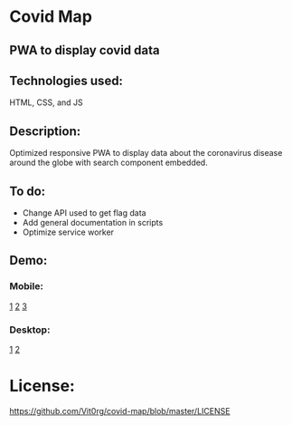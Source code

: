 # Covid Map
## PWA to display covid data

## Technologies used:
HTML, CSS, and JS

## Description:
Optimized responsive PWA to display data about the coronavirus disease around
the globe with search component embedded.

## To do:
- Change API used to get flag data
- Add general documentation in scripts
- Optimize service worker

## Demo:
### Mobile:
[1](https://github.com/Vit0rg/covid-map/blob/master/demo/mobile_1.png)
[2](https://github.com/Vit0rg/covid-map/blob/master/demo/mobile_2.png)
[3](https://github.com/Vit0rg/covid-map/blob/master/demo/mobile_3.png)

### Desktop:
[1](https://github.com/Vit0rg/covid-map/blob/master/demo/desktop_1.png)
[2](https://github.com/Vit0rg/covid-map/blob/master/demo/desktop_2.png)

# License:
https://github.com/Vit0rg/covid-map/blob/master/LICENSE
